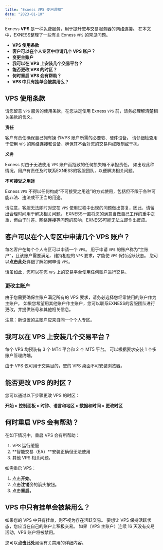 ```yaml
---
title: "Exness VPS 使用须知"
date: "2023-01-10"
---
```


<Ads></Ads> 

Exness **VPS** 是一种免费服务，用于提升您与交易服务器的网络连接。 在本文中，EXNESS整理了一些有关 Exness `VPS` 的常见问题。

- **VPS 使用条款**
- **客户可以在个人专区中申请几个 VPS 账户？**
- **变更主账户**
- **我可以在 VPS 上安装几个交易平台？**
- **能否更改 VPS 的时区？**
- **何时重启 VPS 会有帮助？**
- **VPS 中只有挂单会被禁用么？**

## VPS 使用条款

请您留意 `VPS` 服务的使用条款，在您决定使用 Exness `VPS` 前，请务必理解清楚相关条款的含义。

**责任**

客户有责任确保自己拥有操 作VPS 账户所需的必要软、硬件设备。 请仔细检查用于使用 `VPS` 的网络连接和设备，确保其不会对您的交易构成限制或干扰。

**义务**

Exness 对由于无法使用 `VPS` 账户而招致的任何损失概不承担责任。 如出现此种情况，用户有责任及时联系EXNESS的客服团队，以便解决相关问题。

**不可接受之用途**

Exness `VPS` 不得以任何构成“不可接受之用途”的方式使用，包括但不限于各种可能非法、违法或不正当的用途。

请注意，客服无法即时对您在 `VPS` 使用过程中出现的问题做出答复，因此，请留出合理时间用于解决相关问题。 EXNESS一直将您的满意当做自己工作的重中之重，但由于时差、网络连接等问题的影响，EXNESS可能无法立即作出反应。

## 客户可以在个人专区中申请几个 VPS 账户？

每名客户在每个个人专区可以申请一个 `VPS`。 用于申请 `VPS` 的账户称为“主账户”，且该账户需要满足、维持相应的 `VPS` 要求，才能使 `VPS` 保持活跃状态。 您可以**点击此处**详细了解如何申请 `VPS`。

话虽如此，您可以在您 `VPS` 上的交易平台使用任何账户进行交易。

### 更改主账户

由于您需要确保主账户满足所有的 VPS 要求，请务必选择您经常使用的账户作为主账户。 如果您希望用其他账户作主账户，您可以联系EXNESS的客服团队进行更改，并提供账号和其他相关信息。

注意：新设置的主账户应来自同一个个人专区。

## 我可以在 VPS 上安装几个交易平台？

每个 VPS 均预装有 3 个 MT4 平台和 2 个 MT5 平台。 可以根据要求安装 1 个多账户管理终端。

由于 VPS 仅可用于交易目的，您的 VPS 桌面不可安装浏览器。

## 能否更改 VPS 的时区？

您可以通过以下步骤更改 VPS 的时区：

**开始 > 控制面板 > 时钟、语言和地区 > 数据和时间 > 更改时区**

## 何时重启 VPS 会有帮助？

在如下情况中，重启 VPS 会有所帮助：

1. VPS 运行缓慢
2. **智能交易（EA）**安装正确但无法使用
3. 其他 VPS 相关问题。

如需重启 VPS：

1. 点击**开始。**
2. 点击**注销**旁的箭头按钮。
3. 点击**重启。**

## VPS 中只有挂单会被禁用么？

如果您的 VPS 中只有挂单，则不视为存在活跃交易。 要想让 VPS 保持活跃状态，您应当在自己的账户上积极交易。 如果（VPS 主账户）连续 16 天没有交易活动，VPS 账户将被禁用。

您可以**点击此处**阅读有关禁用的详细内容。
